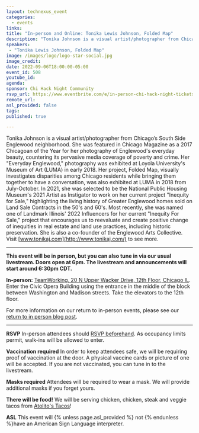 ```yaml
---
layout: technexus_event
categories:
  - events
links: 
title: "In-person and Online: Tonika Lewis Johnson, Folded Map"
description: "Tonika Johnson is a visual artist/photographer from Chicago’s South Side Englewood neighborhood. She was featured in Chicago Magazine as a 2017 Chicagoan of the Year for her photography of Englewood's everyday beauty, countering its pervasive media coverage of poverty and crime. Most recently, she was named one of Landmark Illinois' 2022 Influencers for her current \"Inequity For Sale,\" project that encourages us to reevaluate and create positive change of inequities in real estate and land use practices, including historic preservation."
speakers:
 - "Tonika Lewis Johnson, Folded Map"
image: /images/logo/logo-star-social.jpg
image_credit: 
date: 2022-09-06T18:00:00-05:00
event_id: 508
youtube_id: 
agenda: 
sponsor: Chi Hack Night Community
rsvp_url: https://www.eventbrite.com/e/in-person-chi-hack-night-tickets-207988107027
remote_url: 
asl_provided: false
tags: 
published: true

---
```


Tonika Johnson is a visual artist/photographer from Chicago’s South Side Englewood neighborhood. She was featured in Chicago Magazine as a 2017 Chicagoan of the Year for her photography of Englewood's everyday beauty, countering its pervasive media coverage of poverty and crime. Her "Everyday Englewood," photography was exhibited at Loyola University's Museum of Art (LUMA) in early 2018. Her project, Folded Map, visually investigates disparities among Chicago residents while bringing them together to have a conversation, was also exhibited at LUMA in 2018 from July-October. In 2021, she was selected to be the National Public Housing Museum's 2021 Artist as Instigator to work on her current project "Inequity for Sale," highlighting the living history of Greater Englewood homes sold on Land Sale Contracts in the 50's and 60's. Most recently, she was named one of Landmark Illinois' 2022 Influencers for her current "Inequity For Sale," project that encourages us to reevaluate and create positive change of inequities in real estate and land use practices, including historic preservation. She is also a co-founder of the Englewood Arts Collective. Visit [www.tonikaj.com](http://www.tonikaj.com/) to see more.  

---

**This event will be in person, but you can also tune in via our usual livestream. Doors open at 6pm. The livestream and announcements will start around 6:30pm CDT.**

**In-person:** <a href='https://www.google.com/maps/place/TechNexus+Venture+Collaborative/@41.8835673,-87.6394085,17z/data=!3m1!4b1!4m5!3m4!1s0x880e2d5be57f04c5:0xa87e47e177660090!8m2!3d41.8835673!4d-87.6372198'>TeamWorking, 20 N Upper Wacker Drive, 12th Floor, Chicago IL</a>. Enter the Civic Opera Building using the entrance in the middle of the block between Washington and Madison streets. Take the elevators to the 12th floor.

For more information on our return to in-person events, please see our [return to in person blog post](/blog/2021/11/09/2021-return-to-in-person.html). 

---

**RSVP** In-person attendees should [RSVP beforehand]({{page.rsvp_url}}). As occupancy limits permit, walk-ins will be allowed to enter.

**Vaccination required** In order to keep attendees safe, we will be requiring proof of vaccination at the door. A physical vaccine cards or picture of one will be accepted. If you are not vaccinated, you can tune in to the livestream.

**Masks required** Attendees will be required to wear a mask. We will provide additional masks if you forget yours.

**There will be food!** We will be serving chicken, chicken, steak and veggie tacos from [Atolito's Tacos](https://atolito.com/restaurant/625/Atolito)!

**ASL** This event will {% unless page.asl_provided %} not {% endunless %}have an American Sign Language interpreter.

